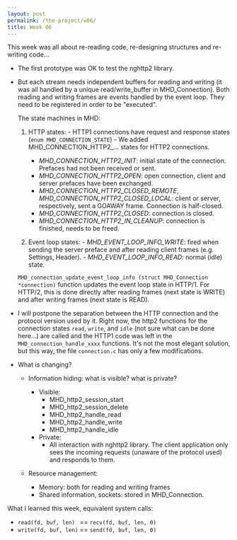 ```yaml
---
layout: post
permalink: /the-project/w06/
title: Week 06
---
```


This week was all about re-reading code, re-designing structures and re-writing code...

- The first prototype was OK to test the nghttp2 library.

- But each stream needs independent buffers for reading and writing (it was all
  handled by a unique read/write_buffer in MHD_Connection).
  Both reading and writing frames are events handled by the event loop.
  They need to be registered in order to be "executed".  

  The state machines in MHD:

    1. HTTP states:
      - HTTP1 connections have request and response states (`enum MHD_CONNECTION_STATE`)
      - We added MHD_CONNECTION_HTTP2_... states for HTTP2 connections.
        - *MHD_CONNECTION_HTTP2_INIT*: initial state of the connection. Prefaces had not been received or sent.
        - *MHD_CONNECTION_HTTP2_OPEN*: open connection, client and server prefaces have been exchanged.
        - *MHD_CONNECTION_HTTP2_CLOSED_REMOTE*, *MHD_CONNECTION_HTTP2_CLOSED_LOCAL*: client or server, respectively, sent a GOAWAY frame.
           Connection is half-closed.
        - *MHD_CONNECTION_HTTP2_CLOSED*: connection is closed.
        - *MHD_CONNECTION_HTTP2_IN_CLEANUP*: connection is finished, needs to be freed.

    2. Event loop states:
      - *MHD_EVENT_LOOP_INFO_WRITE*: fired when sending the server preface and after reading client frames (e.g. Settings, Header).
      - *MHD_EVENT_LOOP_INFO_READ*: normal (idle) state.

  `MHD_connection_update_event_loop_info (struct MHD_Connection *connection)`
  function updates the event loop state in HTTP/1.
  For HTTP/2, this is done directly after reading frames (next state is WRITE)
  and after writing frames (next state is READ).

- I will postpone the separation between the HTTP connection and the protocol version used by it.
  Right now, the http2 functions for the connection states `read`, `write`, and `idle`
  (not sure what can be done here...) are called and the HTTP1 code was left
  in the `MHD_connection_handle_xxxx` functions.
  It's not the most elegant solution, but this way, the file `connection.c` has
  only a few modifications.

- What is changing?

    * Information hiding: what is visible? what is private?
      * Visible:
        * MHD_http2_session_start
        * MHD_http2_session_delete
        * MHD_http2_handle_read
        * MHD_http2_handle_write
        * MHD_http2_handle_idle
      * Private:
        * All interaction with nghttp2 library.
          The client application only sees the incoming requests (unaware of the
          protocol used) and responds to them.

    * Resource management:
      - Memory: both for reading and writing frames
      - Shared information, sockets: stored in MHD_Connection.

What I learned this week, equivalent system calls:

  - `read(fd, buf, len) ` == `recv(fd, buf, len, 0)`
  - `write(fd, buf, len)` == `send(fd, buf, len, 0)`
